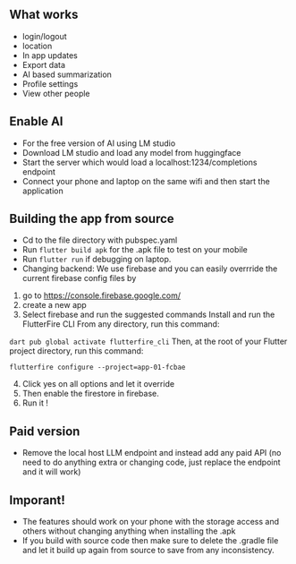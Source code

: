 
## What works


- login/logout
- location
- In app updates
- Export data 
- AI based summarization 
- Profile settings
- View other people 


## Enable AI 

- For the free version of AI using LM studio
- Download LM studio and load any model from huggingface 
- Start the server which would load a localhost:1234/completions endpoint 
- Connect your phone and laptop on the same wifi and then start the application 

## Building the app from source 

- Cd to the file directory with pubspec.yaml 
- Run `flutter build apk` for the .apk file to test on your mobile 
- Run `flutter run` if debugging on laptop.
- Changing backend: We use firebase and you can easily overrride the current firebase config files by 
1. go to https://console.firebase.google.com/
2. create a new app 
3. Select firebase and run the suggested commands 
Install and run the FlutterFire CLI
From any directory, run this command:

`dart pub global activate flutterfire_cli`
Then, at the root of your Flutter project directory, run this command:

`flutterfire configure --project=app-01-fcbae`

4. Click yes on all options and let it override 
5. Then enable the firestore in firebase.
6. Run it !








## Paid version
- Remove the local host LLM endpoint and instead add any paid API (no need to do anything extra or changing code, just replace the endpoint and it will work)

## Imporant!

- The features should work on your phone with the storage access and others without changing anything when installing the .apk 
- If you build with source code then make sure to delete the .gradle file and let it build up again from source to save from any inconsistency.
 
 
